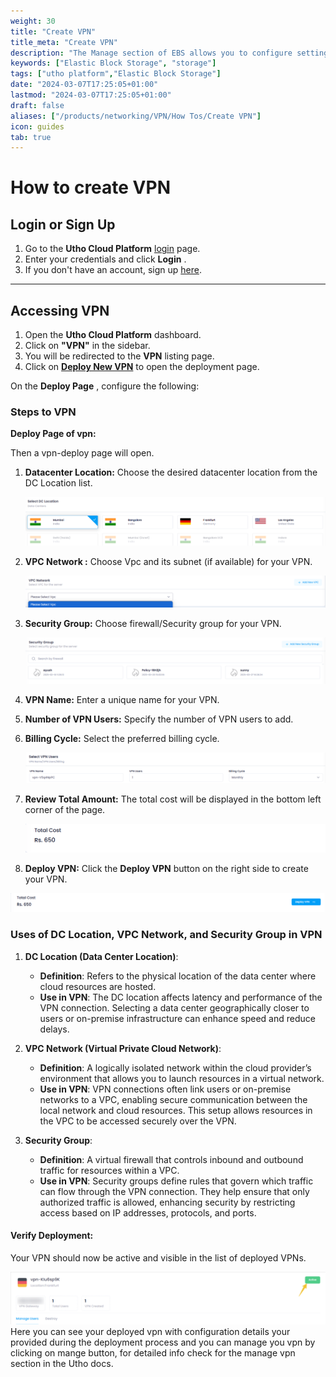 ```yaml
---
weight: 30
title: "Create VPN"
title_meta: "Create VPN"
description: "The Manage section of EBS allows you to configure settings, resize volumes, attach or detach them from instances, and destroy volumes when no longer needed."
keywords: ["Elastic Block Storage", "storage"]
tags: ["utho platform","Elastic Block Storage"]
date: "2024-03-07T17:25:05+01:00"
lastmod: "2024-03-07T17:25:05+01:00"
draft: false 
aliases: ["/products/networking/VPN/How Tos/Create VPN"]
icon: guides
tab: true
---
```

# **How to create VPN**

## **Login or Sign Up**

1. Go to the **Utho Cloud Platform** [login](https://console.utho.com/login) page.
2. Enter your credentials and click  **Login** .
3. If you don't have an account, sign up [here](https://console.utho.com/signup).

---

## **Accessing VPN**

1. Open the **Utho Cloud Platform** dashboard.
2. Click on **"VPN"** in the sidebar.
3. You will be redirected to the **VPN** listing page.
4. Click on **[Deploy New VPN](https://console.utho.com/vpn/deploy)** to open the deployment page.

On the  **Deploy Page** , configure the following:

### Steps to VPN

**Deploy Page of vpn:**

Then a vpn-deploy page will open.

1. **Datacenter Location:** Choose the desired datacenter location from the DC Location list.

   ![1743743721262](image/index/1743743721262.png)
2. **VPC Network :** Choose Vpc and its subnet (if available) for your VPN.

   ![1743743750071](image/index/1743743750071.png)
3. **Security Group:** Choose firewall/Security group for your VPN.

   ![1743743768003](image/index/1743743768003.png)
4. **VPN Name:** Enter a unique name for your VPN.
5. **Number of VPN Users:** Specify the number of VPN users to add.
6. **Billing Cycle:** Select the preferred billing cycle.

   ![1743743788613](image/index/1743743788613.png)
7. **Review Total Amount:** The total cost will be displayed in the bottom left corner of the page.

   ![1743743812436](image/index/1743743812436.png)
8. **Deploy VPN:** Click the **Deploy VPN** button on the right side to create your VPN.

![1743743828958](image/index/1743743828958.png)

### Uses of DC Location, VPC Network, and Security Group in VPN

1. **DC Location (Data Center Location)**:

   - **Definition**: Refers to the physical location of the data center where cloud resources are hosted.
   - **Use in VPN**: The DC location affects latency and performance of the VPN connection. Selecting a data center geographically closer to users or on-premise infrastructure can enhance speed and reduce delays.
2. **VPC Network (Virtual Private Cloud Network)**:

   - **Definition**: A logically isolated network within the cloud provider’s environment that allows you to launch resources in a virtual network.
   - **Use in VPN**: VPN connections often link users or on-premise networks to a VPC, enabling secure communication between the local network and cloud resources. This setup allows resources in the VPC to be accessed securely over the VPN.
3. **Security Group**:

   - **Definition**: A virtual firewall that controls inbound and outbound traffic for resources within a VPC.
   - **Use in VPN**: Security groups define rules that govern which traffic can flow through the VPN connection. They help ensure that only authorized traffic is allowed, enhancing security by restricting access based on IP addresses, protocols, and ports.

#### Verify Deployment:

Your VPN should now be active and visible in the list of deployed VPNs.

![1743743906959](image/index/1743743906959.png)
Here you can see your deployed vpn with configuration details your provided during the deployment process and you can manage you vpn by clicking on mange button, for detailed info check for the manage vpn section in the Utho docs.
